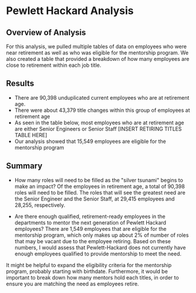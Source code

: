 # Pewlett Hackard Analysis
## Overview of Analysis
For this analysis, we pulled multiple tables of data on employees who were near retirement as well as who was eligible for the mentorship program. We also created a table that provided a breakdown of how many employees are close to retirement within each job title.

## Results
- There are 90,398 unduplicated current employees who are at retirement age.
- There were about 43,379 title changes within this group of employees at retirement age
- As seen in the table below, most employees who are at retirement age are either Senior Engineers or Senior Staff
[INSERT RETIRING TITLES TABLE HERE]
- Our analysis showed that 15,549 employees are eligible for the mentorship program

## Summary
- How many roles will need to be filled as the "silver tsunami" begins to make an impact?
Of the employees in retirement age, a total of 90,398 roles will need to be filled. The roles that will see the greatest need are the Senior Engineer and the Senior Staff, at 29,415 employees and 28,255, respectively.  

- Are there enough qualified, retirement-ready employees in the departments to mentor the next generation of Pewlett Hackard employees?
There are 1,549 employees that are eligible for the mentorship program, which only makes up about 2% of number of roles that may be vacant due to the employee retiring. Based on these numbers, I would assess that Pewlett-Hackard does not currently have enough employees qualified to provide mentorship to meet the need. 


It might be helpful to expand the eligibility criteria for the mentorship program, probably starting with birthdate. Furthermore, it would be important to break down how many mentors hold each titles, in order to ensure you are matching the need as employees retire. 

